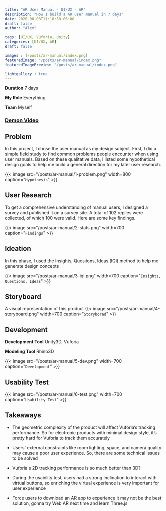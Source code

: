 ```yaml
---
title: "AR User Manual - UI/UX - AR"
description: "How I build a AR user manual in 7 days"
date: 2020-08-08T11:18:50-06:00
draft: false
author: "Alex"

tags: [UI/UX, Vuforia, Unity]
categories: [UI/UX, AR]
draft: false 

images : [/posts/ar-manual/index.png]
featuredImage: "/posts/ar-manual/index.png"
featuredImagePreview: "/posts/ar-manual/index.png"

lightgallery : true
---
```


<!--more-->
**Duration** 7 days

**My Role** Everything

**Team** Myself
### [Demon Video](https://www.youtube.com/watch?v=OSb187lFrDY&ab_channel=JilieZeng )

## Problem 

In this project, I chose the user manual as my design subject. First, I did a simple field study to find common problems people encounter when using user manuals. Based on these qualitative data, I listed some hypothetical design goals to help me build a general direction for my later user research.

{{< image src="/posts/ar-manual/1-problem.png" width=800 caption="`Hypothesis`" >}}

## User Research

To get a comprehensive understanding of manual users, I designed a survey and published it on a survey site. A total of 102 replies were collected, of which 100 were valid. Here are some key findings.

{{< image src="/posts/ar-manual/2-stats.png" width=700 caption="`Findings`" >}}

## Ideation

In this phase, I used the Insights, Quesitons, Ideas (IQI) method to help me generate design concepts 

{{< image src="/posts/ar-manual/3-iqi.png" width=700 caption="`Insights, Questions, Ideas`" >}}

## Storyboard
A visual representation of this product
{{< image src="/posts/ar-manual/4-storyboard.png" width=700 caption="`Storyborad`" >}}

## Development

**Development Tool** Unity3D, Vuforia  

**Modeling Tool** Rhino3D

{{< image src="/posts/ar-manual/5-dev.png" width=700 caption="`Development`" >}}


## Usability Test

{{< image src="/posts/ar-manual/6-test.png" width=700 caption="`Usability Test`" >}}

## Takeaways

* The geometric complexity of the product will affect Vuforia’s tracking performance. So for electronic products with minimal design style, it’s pretty hard for Vuforia to track them accurately

* Users' external constraints like room lighting, space, and camera quality may cause a poor user experience. So, there are some technical issues to be solved
  
* Vuforia's 2D tracking performance is so much better than 3D?

* During the usability test, users had a strong inclination to interact with virtual buttons, so enriching the virtual experience is very important for user experience

* Force users to download an AR app to experience it may not be the best solution, gonna try Web AR next time and learn Three.js